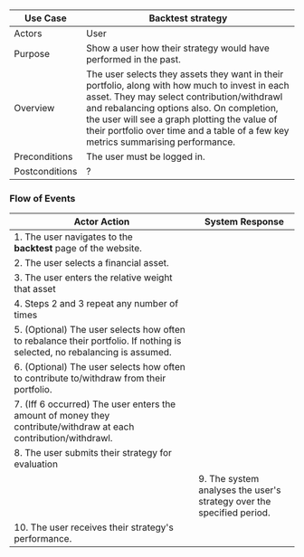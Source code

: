 # 

| Use Case       | Backtest strategy                                                                                                                                                                                                                                                                                                               |
| -------------- | ------------------------------------------------------------------------------------------------------------------------------------------------------------------------------------------------------------------------------------------------------------------------------------------------------------------------------- |
| Actors         | User                                                                                                                                                                                                                                                                                                                            |
| Purpose        | Show a user how their strategy would have performed in the past.                                                                                                                                                                                                                                                                |
| Overview       | The user selects they assets they want in their portfolio, along with how much to invest in each asset. They may select contribution/withdrawl and rebalancing options also. On completion, the user will see a graph plotting the value of their portfolio over time and a table of a few key metrics summarising performance. |
| Preconditions  | The user must be logged in.                                                                                                                                                                                                                                                                                                     |
| Postconditions | ?                                                                                                                                                                                                                                                                                                                               |

### Flow of Events

| Actor Action                                                                                                              | System Response                                                       |
| ------------------------------------------------------------------------------------------------------------------------- | --------------------------------------------------------------------- |
| 1. The user navigates to the **backtest** page of the website.                                                            |                                                                       |
| 2. The user selects a financial asset.                                                                                    |                                                                       |
| 3. The user enters the relative weight that asset                                                                         |                                                                       |
| 4. Steps 2 and 3 repeat any number of times                                                                               |                                                                       |
| 5. (Optional) The user selects how often to rebalance their portfolio. If nothing is selected, no rebalancing is assumed. |                                                                       |
| 6. (Optional) The user selects how often to contribute to/withdraw from their portfolio.                                  |                                                                       |
| 7. (Iff 6 occurred) The user enters the amount of money they contribute/withdraw at each contribution/withdrawl.          |                                                                       |
| 8. The user submits their strategy for evaluation                                                                         |                                                                       |
|                                                                                                                           | 9. The system analyses the user's strategy over the specified period. |
| 10. The user receives their strategy's performance.                                                                       |                                                                       |




